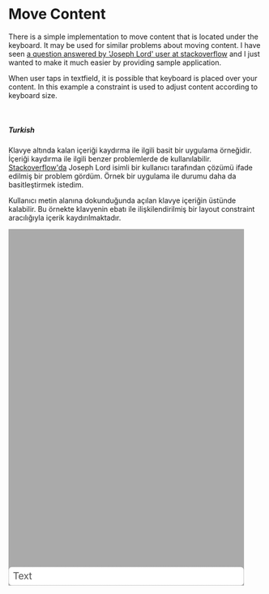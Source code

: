 # Move Content

There is a simple implementation to move content that is located under the keyboard. It may be used for similar problems about moving content. I have seen [a question answered by 'Joseph Lord' user at stackoverflow] and I just wanted to make it much easier by providing sample application. 

When user taps in textfield, it is possible that keyboard is placed over your content. In this example a constraint is used to adjust content according to keyboard size.


&nbsp; 
&nbsp; 
##### Turkish
Klavye altında kalan içeriği kaydırma ile ilgili basit bir uygulama örneğidir. İçeriği kaydırma ile ilgili benzer problemlerde de kullanılabilir. [Stackoverflow'da] Joseph Lord isimli bir kullanıcı tarafından çözümü ifade edilmiş bir problem gördüm. Örnek bir uygulama ile durumu daha da basitleştirmek istedim.

Kullanıcı metin alanına dokunduğunda açılan klavye içeriğin üstünde kalabilir. Bu örnekte klavyenin ebatı ile ilişkilendirilmiş bir layout constraint aracılığıyla içerik kaydırılmaktadır.

<img src="MoveContent.gif"/> 

[a question answered by 'Joseph Lord' user at stackoverflow]: <http://stackoverflow.com/questions/25693130/move-textfield-when-keyboard-appears-swift>
[Stackoverflow'da]: <http://stackoverflow.com/questions/25693130/move-textfield-when-keyboard-appears-swift>
